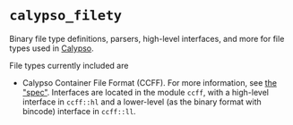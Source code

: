 # `calypso_filety`

Binary file type definitions, parsers, high-level interfaces, and more for file types used in [Calypso](https://github.com/calypso-lang/calypso).

File types currently included are
- Calypso Container File Format (CCFF). For more information, see [the "spec"](https://github.com/calypso-lang/calypso/blob/main/libs/calypso_filety/ccff.md). Interfaces are located in the module `ccff`, with a high-level interface in `ccff::hl` and a lower-level (as the binary format with bincode) interface in `ccff::ll`.